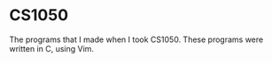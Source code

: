 # CS1050

The programs that I made when I took CS1050. These programs were written in C, using Vim. 
